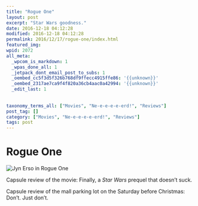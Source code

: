 ```yaml
---
title: "Rogue One"
layout: post
excerpt: "Star Wars goodness."
date: 2016-12-18 04:12:28
modified: 2016-12-18 04:12:28
permalink: 2016/12/17/rogue-one/index.html
featured_img: 
wpid: 2072
all_meta: 
  _wpcom_is_markdown: 1
  _wpas_done_all: 1
  _jetpack_dont_email_post_to_subs: 1
  _oembed_cc5f3d5f326b768df9ffecc4915ffe86: '{{unknown}}'
  _oembed_2317ae7ca9f4f820a36cb4aac0a42994: '{{unknown}}'
  _edit_last: 1
  
  
taxonomy_terms_all: ["Movies", "Ne-e-e-e-e-erd!", "Reviews"]
post_tag: []
category: ["Movies", "Ne-e-e-e-e-erd!", "Reviews"]
tags: post
---
```


# Rogue One

![Jyn Erso in Rogue One](http://a.dilcdn.com/bl/wp-content/uploads/sites/6/2016/08/rogue-trailer_15.jpg)

Capsule review of the movie: Finally, a *Star Wars* prequel that doesn’t suck.

Capsule review of the mall parking lot on the Saturday before Christmas: Don’t. Just don’t.